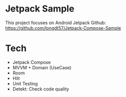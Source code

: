 # Jetpack Sample
This project focuses on Android Jetpack
Github: https://github.com/longdt57/Jetpack-Compose-Sample

# Tech
- Jetpack Compose
- MVVM + Domain (UseCase)
- Room
- Hilt
- Unit Testing
- Detekt: Check code quality
